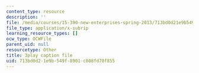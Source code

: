 ```yaml
---
content_type: resource
description: ''
file: /media/courses/15-390-new-enterprises-spring-2013/713bd0d21e9b549f8901c808fd70f855_NExvTgq5IM4.vtt
file_type: application/x-subrip
learning_resource_types: []
ocw_type: OCWFile
parent_uid: null
resourcetype: Other
title: 3play caption file
uid: 713bd0d2-1e9b-549f-8901-c808fd70f855
---
```

